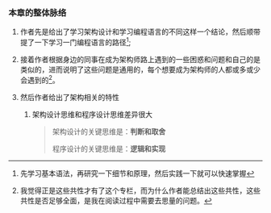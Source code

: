 ### 本章的整体脉络

1. 作者先是给出了学习架构设计和学习编程语言的不同这样一个结论，然后顺带提了一下学习一门编程语言的路径[^ 1];

2. 接着作者根据身边的同事在成为架构师路上遇到的一些困惑和问题和自己的是类似的，进而说明了这些问题是通用的，每个想要成为架构师的人都或多或少会遇到的[^作者按1]。

3. 然后作者给出了架构相关的特性

   1. 架构设计思维和程序设计思维差异很大

      > 架构设计的关键思维是：**判断和取舍**
      >
      > 程序设计的关键思维是：**逻辑和实现**

   

   

[^ 1]: 先学习基本语法，再研究一下细节和原理，然后实践一下就可以快速掌握 
[^作者按1]: 我觉得正是这些共性才有了这个专栏，而为什么作者能总结出这些共性，这些共性是否足够全面，是我在阅读过程中需要去思量的问题。

